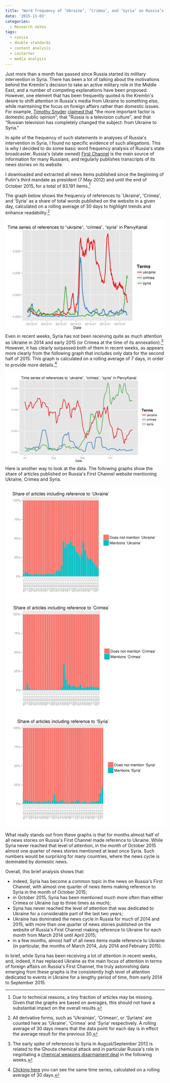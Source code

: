 ```yaml
---
title: "Word frequency of ‘Ukraine’, ‘Crimea’, and ‘Syria’ on Russia’s First Channel"
date: '2015-11-03'
categories:
  - Research notes
tags:
  - russia
  - double standards
  - content analysis
  - castarter
  - media analysis
---
```


Just more than a month has passed since Russia started its military intervention in Syria. There has been a lot of talking about the motivations behind the Kremlin's decision to take an active military role in the Middle East, and a number of competing explanations have been proposed. However, one element that has been frequently quoted is the Kremlin's desire to shift attention in Russia's media from Ukraine to something else, while maintaining the focus on foreign affairs rather than domestic issues. For example, [Timothy Snyder](https://twitter.com/timothydsnyder) [claimed that](http://time.com/4054941/putin-russia-syria/) "the more important factor is domestic public opinion", that "Russia is a television culture", and that "Russian television has completely changed the subject: from Ukraine to Syria."

In spite of the frequency of such statements in analyses of Russia's intervention in Syria, I found no specific evidence of such allegations. This is why I decided to do some basic word frequency analysis of Russia's state broadcaster. Russia's (state owned) [First Channel](http://1tv.ru/) is the main source of information for many Russians, and regularly publishes transcripts of its news stories on its website.

I downloaded and extracted all news items published since the beginning of Putin's third mandate as president (7 May 2012) and until the end of October 2015, for a total of 83.191 items.[^1]

The graph below shows the frequency of references to 'Ukraine', 'Crimea', and 'Syria' as a share of total words published on the website in a given day, calculated on a rolling average of 30 days to highlight trends and enhance readability.[^2]

![timeseries - news - PervyKanal - ukraine - crimea - syria - rolling30](timeseries-news-PervyKanal-ukraine-crimea-syria-rolling301.png)Even in recent weeks, Syria has not been receiving quite as much attention as Ukraine in 2014 and early 2015 (or Crimea at the time of its annexation).[^3] However, it has clearly surpassed both of them in recent weeks, as appears more clearly from the following graph that includes only data for the second half of 2015. This graph is calculated on a rolling average of 7 days, in order to provide more details.[^4]

![timeseries - news - PervyKanal - ukraine - crimea - syria - rolling 7](timeseries-news-PervyKanal-ukraine-crimea-syria-rolling-7.png)Here is another way to look at the data. The following graphs show the share of articles published on Russia's First Channel website mentioning Ukraine, Crimea and Syria.

![timeseries - news - PervyKanal - Ukraine](timeseries-news-PervyKanal-Ukraine.png)![timeseries - news - PervyKanal - Crimea](timeseries-news-PervyKanal-Crimea.png)![timeseries - news - PervyKanal - Syria](timeseries-news-PervyKanal-Syria.png)

What really stands out from these graphs is that for months almost half of all news stories on Russia's First Channel made reference to Ukraine. While Syria never reached that level of attention, in the month of October 2015 almost one quarter of news stories mentioned at least once Syria. Such numbers would be surprising for many countries, where the news cycle is dominated by domestic news.

Overall, this brief analysis shows that:

- indeed, Syria has become a common topic in the news on Russia's First Channel, with almost one quarter of news items making reference to Syria in the month of October 2015;
- in October 2015, Syria has been mentioned much more often than either Crimea or Ukraine (up to three times as much);
- Syria has never reached the level of attention that was dedicated to Ukraine for a considerable part of the last two years;
- Ukraine has dominated the news cycle in Russia for much of 2014 and 2015, with more than one quarter of news stories published on the website of Russia's First Channel making reference to Ukraine for each month from March 2014 until April 2015;
- in a few months, almost half of all news items made reference to Ukraine (in particular,  the months of March 2014, July 2014 and February 2015).

In brief, while Syria has been receiving a lot of attention in recent weeks, and, indeed, it has replaced Ukraine as the main focus of attention in terms of foreign affairs on Russia's First Channel, the truly astonishing data emerging from these graphs is the consistently high level of attention dedicated to events in Ukraine for a lengthy period of time, from early 2014 to September 2015.

[^1]: Due to technical reasons, a tiny fraction of articles may be missing. Given that the graphs are based on averages, this should not have a substantial impact on the overall results.
[^2]: All derivative forms, such as 'Ukrainian', 'Crimean', or 'Syrians' are counted here as 'Ukraine', 'Crimea' and 'Syria' respectively. A rolling average of 30 days means that the data point for each day is in effect the average result for the previous 30. 
[^3]:  The early spike of references to Syria in August/September 2013 is related to the Ghouta chemical attack and in particular Russia's role in negotiating a [chemical weapons disarmament deal](http://www.bbc.com/news/world-middle-east-23876085) in the following weeks.
[^4]: [Clicking here](timeseries-news-PervyKanal-ukraine-crimea-syria-rolling-30.png) you can see the same time series, calculated on a rolling average of 30 days. 